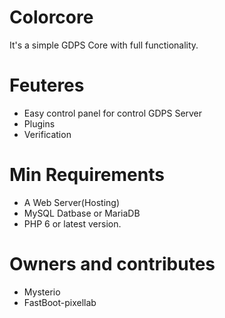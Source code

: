 # Colorcore
It's a simple GDPS Core with full functionality.
# Feuteres 
- Easy control panel for control GDPS Server
- Plugins
- Verification
# Min Requirements
- A Web Server(Hosting)
- MySQL Datbase or MariaDB
- PHP 6 or latest version.
# Owners and contributes
- Mysterio
- FastBoot-pixellab
